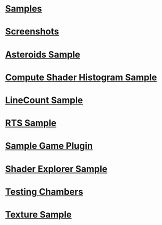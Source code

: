 # [Samples](samples-overview.md)
# [Screenshots](screenshots.md)
# [Asteroids Sample](asteroids.md)
# [Compute Shader Histogram Sample](cs-histogram.md)
# [LineCount Sample](line-count.md)
# [RTS Sample](rts.md)
# [Sample Game Plugin](sample-game-plugin.md)
# [Shader Explorer Sample](shader-explorer.md)
# [Testing Chambers](testing-chambers.md)
# [Texture Sample](texture-sample.md)
